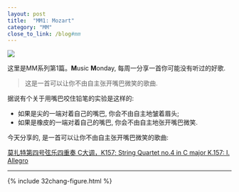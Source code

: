 ```yaml
---
layout: post
title:  "MM1: Mozart"
category: "MM"
close_to_link: /blog#mm
---
```


<img src="https://s3-us-west-1.amazonaws.com/blog.zurassic.com/MM/MM1.png">

这里是MM系列第1篇。**M**usic **M**onday, 每周一分享一首你可能没有听过的好歌.

> 这是一首可以让你不由自主张开嘴巴微笑的歌曲.

据说有个关于用嘴巴咬住铅笔的实验是这样的:
- 如果是尖的一端对着自己的嘴巴, 你会不由自主地皱着眉头;
- 如果是橡皮的一端对着自己的嘴巴, 你会不由自主地张开嘴巴微笑.

今天分享的, 是一首可以让你不由自主张开嘴巴微笑的歌曲:

[莫扎特第四号弦乐四重奏 C大调，K157; String Quartet no.4 in C major K.157: I. Allegro](http://www.xiami.com/song/1770827280)

---

{% include 32chang-figure.html %}

